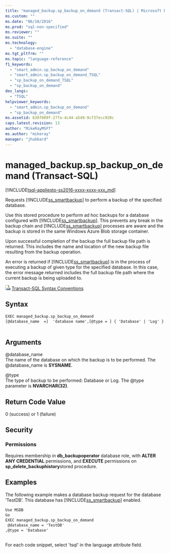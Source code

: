 ```yaml
---
title: "managed_backup.sp_backup_on_demand (Transact-SQL) | Microsoft Docs"
ms.custom: ""
ms.date: "06/10/2016"
ms.prod: "sql-non-specified"
ms.reviewer: ""
ms.suite: ""
ms.technology: 
  - "database-engine"
ms.tgt_pltfrm: ""
ms.topic: "language-reference"
f1_keywords: 
  - "smart_admin.sp_backup_on_demand"
  - "smart_admin.sp_backup_on_demand_TSQL"
  - "sp_backup_on_demand_TSQL"
  - "sp_backup_on_demand"
dev_langs: 
  - "TSQL"
helpviewer_keywords: 
  - "smart_admin.sp_backup_on_demand"
  - "sp_backup_on_demand"
ms.assetid: 638f809f-27fa-4c44-a549-9cf37ecc920c
caps.latest.revision: 13
author: "MikeRayMSFT"
ms.author: "mikeray"
manager: "jhubbard"
---
```

# managed_backup.sp_backup_on_demand (Transact-SQL)
[!INCLUDE[tsql-appliesto-ss2016-xxxx-xxxx-xxx_md](../../includes/tsql-appliesto-ss2016-xxxx-xxxx-xxx-md.md)]

  Requests [!INCLUDE[ss_smartbackup](../../includes/ss-smartbackup-md.md)] to perform a backup of the specified database.  
  
 Use this stored procedure to perform ad hoc backups for a database configured with [!INCLUDE[ss_smartbackup](../../includes/ss-smartbackup-md.md)]. This prevents any break in the backup chain and [!INCLUDE[ss_smartbackup](../../includes/ss-smartbackup-md.md)] processes are aware and the backup is stored in the same Windows Azure Blob storage container.  
  
 Upon successful completion of the backup the full backup file path is returned. This includes the name and location of the new backup file resulting from the backup operation.  
  
 An error is returned if [!INCLUDE[ss_smartbackup](../../includes/ss-smartbackup-md.md)] is in the process of executing a backup of given type for the specified database. In this case, the error message returned includes the full backup file path where the current backup is being uploaded to.  
   
 ![Topic link icon](../../database-engine/configure-windows/media/topic-link.gif "Topic link icon") [Transact-SQL Syntax Conventions](../../t-sql/language-elements/transact-sql-syntax-conventions-transact-sql.md)  
  
## Syntax  
  
```tsql  
EXEC managed_backup.sp_backup_on_demand   
[@database_name  =]  'database name',[@type = ] { 'Database' | 'Log' }  
  
```  
  
##  <a name="Arguments"></a> Arguments  
 @database_name  
 The name of the database on which the backup is to be performed. The @database_name is **SYSNAME**.  
  
 @type  
 The type of backup to be performed:  Database or Log. The @type parameter is **NVARCHAR(32)**.  
  
## Return Code Value  
 0 (success) or 1 (failure)  
  
## Security  
  
### Permissions  
 Requires membership in **db_backupoperator** database role, with **ALTER ANY CREDENTIAL** permissions, and **EXECUTE** permissions on **sp_delete_backuphistory**stored procedure.  
  
## Examples  
 The following example makes a database backup request for the database ‘TestDB’. This database has [!INCLUDE[ss_smartbackup](../../includes/ss-smartbackup-md.md)] enabled.  
  
```  
Use MSDB  
Go  
EXEC managed_backup.sp_backup_on_demand  
 @database_name = 'TestDB'  
,@type = 'Database'  
  
```  
  
 For each code snippet, select 'tsql' in the language attribute field.  
  
  
